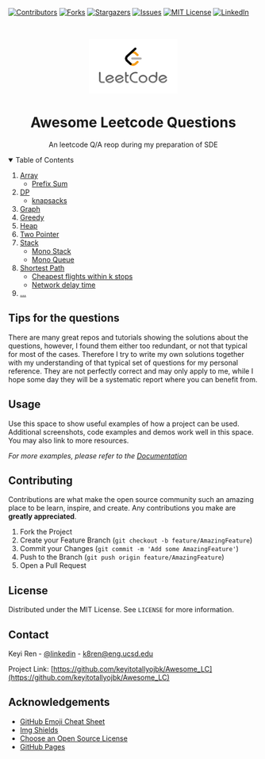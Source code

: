 <!--
*** Thanks for checking out the Best-README-Template. If you have a suggestion
*** that would make this better, please fork the repo and create a pull request
*** or simply open an issue with the tag "enhancement".
*** Thanks again! Now go create something AMAZING! :D
-->



<!-- PROJECT SHIELDS -->
<!--
*** I'm using markdown "reference style" links for readability.
*** Reference links are enclosed in brackets [ ] instead of parentheses ( ).
*** See the bottom of this document for the declaration of the reference variables
*** for contributors-url, forks-url, etc. This is an optional, concise syntax you may use.
*** https://www.markdownguide.org/basic-syntax/#reference-style-links
-->
[![Contributors][contributors-shield]][contributors-url]
[![Forks][forks-shield]][forks-url]
[![Stargazers][stars-shield]][stars-url]
[![Issues][issues-shield]][issues-url]
[![MIT License][license-shield]][license-url]
[![LinkedIn][linkedin-shield]][linkedin-url]



<!-- PROJECT LOGO -->
<br />
<p align="center">
  <a href="https://leetcode.com/">
    <img src="images/leetcode.png" alt="Logo" width="180" height="110">
  </a>

  <h1 align="center">Awesome Leetcode Questions</h1>

  <p align="center">
    An leetcode Q/A reop during my preparation of SDE
  </p>
</p>



<!-- TABLE OF CONTENTS -->
<details open="open">
  <summary>Table of Contents</summary>
  <ol>
    <li>
      <a href="./array">Array</a>
      <ul>
        <li><a href="#prefix_sum">Prefix Sum</a></li>
      </ul>
    </li>
    <li>
      <a href="./dp">DP</a>
      <ul>
        <li><a href="./knapsacks">knapsacks</a></li>
      </ul>
    </li>
    <li><a href="./graph">Graph</a></li>
    <li><a href="./greedy">Greedy</a></li>
    <li><a href="./heap">Heap</a></li>
    <li><a href="./two_pointer">Two Pointer</a></li>
    <li>
      <a href="./stack">Stack</a>
      <ul>
        <li><a href="./mono_stack">Mono Stack</a></li>
        <li><a href="./mono_queue">Mono Queue</a></li>
      </ul>
    </li>
    <li>
      <a href="#shortest_path">Shortest Path</a>
      <ul>
        <li><a href="#sp1">Cheapest flights within k stops</a></li>
        <li><a href="#sp2">Network delay time</a></li>
      </ul>
    </li>
    <li><a href="#...">...</a></li>
  </ol>
</details>



<!-- TIPS FOR THE QUESTIONS -->
## Tips for the questions

<!-- [![Product Name Screen Shot][product-screenshot]](https://example.com) -->

There are many great repos and tutorials showing the solutions about the questions, however, I found them either too redundant, or not that typical for most of the cases. Therefore I try to write my own solutions together with my understanding of that typical set of
questions for my personal reference. They are not perfectly correct and may only apply to me, while I hope some day they will be a systematic report where you can benefit from.

<!-- USAGE EXAMPLES -->
## Usage

Use this space to show useful examples of how a project can be used. Additional screenshots, code examples and demos work well in this space. You may also link to more resources.

_For more examples, please refer to the [Documentation](https://example.com)_


<!-- CONTRIBUTING -->
## Contributing

Contributions are what make the open source community such an amazing place to be learn, inspire, and create. Any contributions you make are **greatly appreciated**.

1. Fork the Project
2. Create your Feature Branch (`git checkout -b feature/AmazingFeature`)
3. Commit your Changes (`git commit -m 'Add some AmazingFeature'`)
4. Push to the Branch (`git push origin feature/AmazingFeature`)
5. Open a Pull Request

<!-- LICENSE -->
## License

Distributed under the MIT License. See `LICENSE` for more information.



<!-- CONTACT -->
## Contact

Keyi Ren - [@linkedin](https://www.linkedin.com/in/keyi-ren-02b48b129/) - k8ren@eng.ucsd.edu

Project Link: [https://github.com/keyitotallyojbk/Awesome_LC](https://github.com/keyitotallyojbk/Awesome_LC)



<!-- ACKNOWLEDGEMENTS -->
## Acknowledgements     
* [GitHub Emoji Cheat Sheet](https://www.webpagefx.com/tools/emoji-cheat-sheet)
* [Img Shields](https://shields.io)
* [Choose an Open Source License](https://choosealicense.com)
* [GitHub Pages](https://pages.github.com)


<!-- MARKDOWN LINKS & IMAGES -->
<!-- https://www.markdownguide.org/basic-syntax/#reference-style-links -->
[contributors-shield]: https://img.shields.io/github/contributors/othneildrew/Best-README-Template.svg?style=for-the-badge
[contributors-url]: https://github.com/keyitotallyojbk/Awesome_LC/graphs/contributors
[forks-shield]: https://img.shields.io/github/forks/othneildrew/Best-README-Template.svg?style=for-the-badge
[forks-url]: https://github.com/othneildrew/Best-README-Template/network/members
[stars-shield]: https://img.shields.io/github/stars/othneildrew/Best-README-Template.svg?style=for-the-badge
[stars-url]: https://github.com/keyitotallyojbk/Awesome_LC/stargazers
[issues-shield]: https://img.shields.io/github/issues/othneildrew/Best-README-Template.svg?style=for-the-badge
[issues-url]: https://github.com/keyitotallyojbk/Awesome_LC/issues
[license-shield]: https://img.shields.io/github/license/othneildrew/Best-README-Template.svg?style=for-the-badge
[license-url]: https://github.com/keyitotallyojbk/Awesome_LC/blob/main/LICENSE
[linkedin-shield]: https://img.shields.io/badge/-LinkedIn-black.svg?style=for-the-badge&logo=linkedin&colorB=555
[linkedin-url]: https://www.linkedin.com/in/keyi-ren-02b48b129/
[product-screenshot]: images/screenshot.png
